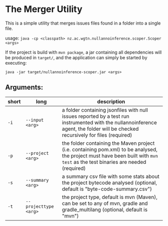 # The Merger Utility

This is a simple utility that merges issues files found in a folder into a single file.

usage: `java -cp <classpath> nz.ac.wgtn.nullannoinference.scoper.Scoper <args>`

If the project is build with `mvn package`, a jar containing all dependencies will be produced in `target/`, and the application can simply be started by executing:

`java -jar target/nullannoinference-scoper.jar <args>`

## Arguments:

| short | long                      | description                                                                                                                                                                      | 
|-------|---------------------------|----------------------------------------------------------------------------------------------------------------------------------------------------------------------------------|
| `-i`  | `--input <arg>`           | a folder containing jsonfiles with null issues reported by a test run instrumented with the nullannoinference agent, the folder will be checked recursively for files (required) |
| `-p`  | `--project <arg>`         | the folder containing the Maven project (i.e. containing pom.xml) to be analysed, the project must have been built with `mvn test` as the test binaries are needed (required)    |
| `-s`  | `--summary <arg>`         | a summary csv file with some stats about the project bytecode analysed (optional, default is "byte-code-summary.csv")                                                            |
| `-t`  | `--projecttype <arg>`     | the project type, default is mvn (Maven), can be set to any of mvn, gradle and gradle_multilang (optional, default is "mvn")                                                     |





